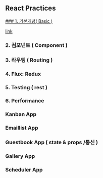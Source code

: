 ## React Practices

<a href="https://github.com/Sewonzzang123/react-practices/tree/main/basic"> ### 1. 기본개념( Basic ) </a>

<a href="https://github.com/Sewonzzang123/react-practices/tree/main/basic"> link </a>

### 2. 컴포넌트 ( Component )

### 3. 라우팅 ( Routing )

### 4. Flux: Redux

### 5. Testing ( rest )

### 6. Performance

### Kanban App

### Emaillist App

### Guestbook App ( state & props /통신 )

### Gallery App

### Scheduler App
